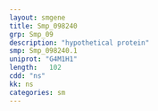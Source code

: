 ```yaml
---
layout: smgene
title: Smp_098240
grp: Smp_09
description: "hypothetical protein"
smp: Smp_098240.1
uniprot: "G4M1H1"
length:   102
cdd: "ns"
kk: ns
categories: sm
---
```

